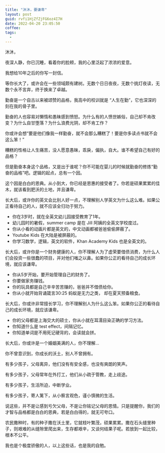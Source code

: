 ```yaml
---
title: "沐沐，要谦卑"
layout: post
guid: rvfi1HjZfZjFG6oz4I7H
date: 2022-04-20 23:05:50
coffee:
tags:
  -
---
```


沐沐，

夜深人静，你已沉睡，看着你的脸颊，我的心里泛起了浓浓的爱意。

我想给10年之后的你写一封信。

等你长大了，或许会在一些领域颇有建树。无数个日日夜夜，无数个挑灯夜读，无数个永不言弃，终于换来了卓越。

勤奋是一个自古以来被颂赞的品格，我高中的校训就是 “人生在勤”，它也深深的刻在我的骨子里。

勤奋的人也容易对懒惰和愚昧感到愤怒。为什么有的人愤世嫉俗，自己却不肯改变？为什么自甘堕落？为什么浪费光阴，却不肯工作？

你或许会想“要是他们像我一样勤奋，就不会那么糟糕了！要是你多读点书就不会这么笨！”

糟糕的性格让人生痛苦，没人愿意愚昧，乖戾，偏执，自大。谁不希望自己有好的品格？

但是勤奋本身这个品格，又是出于谁呢？你不可能在婴儿的时候就勤奋的修炼“勤奋的品格”吧。逻辑的起点，总有一个因。

这个因是白白的恩典。从小到大，你已经是恩惠的接受者了。你若是硕果累累的佳木，就该看到肥沃的土地，并且谦卑。

长大后，或许你的英文会比别人好一点，不理解别人学英文为什么这么难。如果公正看待自己的人，就不应该全归功于努力。

- 你在3岁时，就在全英文幼儿园接受教育了1年。
- 幼儿园时的暑假，summer camp 是在 Jill 阿姨的全英文学校度过。
- 你从小看的动画片都是英文的，中文动画都被爸爸偷偷屏蔽了。
- Youtube Kids 在大陆是被屏蔽的。
- 你学习数学，逻辑，英文的软件，Khan Academy Kids 也是全英文的。

长大后，或许你是一个财务健康的人，你不理解人为了虚荣要借债消费，为什么人们会投资一些很蠢的项目，并对他们嗤之以鼻。如果你公正的看待自己的成长环境，就应该谦卑。

- 你从5岁开始，要开始管理自己的财务了。
- 你要做家务赚钱。
- 你的玩具都是自己辛辛苦苦赚的，爸爸并不借债给你。
- 你从小就开始背诵箴言30:25 蚂蚁是无力之类， 却在夏天预备粮食。

长大后，你或许非常擅长学习，你不理解别人为什么这么笨。如果你公正的看待自己的成长环境，就应该谦卑。

- 你的父母都是上海交大的硕士，你从小就在耳濡目染正确的学习方法。
- 你知道什么是 test effect，间隔记忆。
- 你知道单词是不用死记硬背的，会读就会拼。

长大后，你或许是一个婚姻美满的人，你不理解...

你不曾意识到，你成长的沃土，别人不曾拥有。

有多少孩子，父母离异，他们没有有安全感，也没有爽朗的笑声。

有多少孩子，父母常年在外打工，他们从小疏于管教，走上歧途。

有多少孩子，生活所迫，中断学业。

有多少孩子，寄人篱下，从小察言观色，谨小慎微的生活。

说这些，并不是让感到亏欠父母，不是让你铭记父母的恩情。只是提醒你，我们的才智与品格都是白白的恩典，若是白白得的，就无可夸口。

农民撒种时，有的种子撒在沃土里，它就枝叶繁茂，硕果累累。撒在石头缝里种子，则艰难的从缝隙里爬出来，生存都艰辛，又谈何结果子呢。若放到一起比较，根本不公平。

我也是个极度骄傲的人，以上这些话，也是我的自勉。
